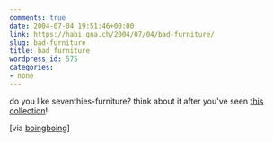 ```yaml
---
comments: true
date: 2004-07-04 19:51:46+00:00
link: https://habi.gna.ch/2004/07/04/bad-furniture/
slug: bad-furniture
title: bad furniture
wordpress_id: 575
categories:
- none
---
```


do you like seventhies-furniture? think about it after you've seen [this collection](http://www.omodern.com/Eurobad/euro.html)!

[via [boingboing](https://boingboing.net/2004/06/28/70s_eurofurnishings_.html)]
